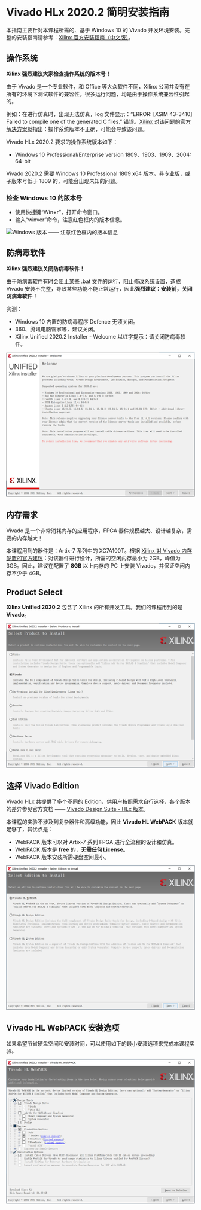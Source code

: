 # Vivado HLx 2020.2 简明安装指南

本指南主要针对本课程所需的、基于 Windows 10 的 Vivado 开发环境安装。完整的安装指南请参考：[Xilinx 官方安装指南（中文版）](https://china.xilinx.com/support/documentation/sw_manuals/xilinx2020_2/c_ug973-vivado-release-notes-install-license.pdf)。



## 操作系统

**Xilinx 强烈建议大家检查操作系统的版本号！**

由于 Vivado 是一个专业软件，和 Office 等大众软件不同，Xilinx 公司并没有在所有的环境下测试软件的兼容性。很多运行问题，均是由于操作系统兼容性引起的。

例如：在进行仿真时，出现无法仿真，log 文件显示：“ERROR: [XSIM 43-3410] Failed to compile one of the generated C files.” 错误。[Xilinx 对该问题的官方解决方案](https://forums.xilinx.com/t5/Simulation-and-Verification/ERROR-XSIM-43-3410-Failed-to-compile-one-of-the-generated-C/td-p/713272)就指出：操作系统版本不正确，可能会导致该问题。

Vivado HLx 2020.2 要求的操作系统版本如下：
- Windows 10 Professional/Enterprise version 1809、1903、1909、2004: 64-bit

Vivado 2020.2 需要 Windows 10 Professional 1809 x64 版本。非专业版，或子版本号低于 1809 的，可能会出现未知的问题。

### 检查 Windows 10 的版本号

- 使用快捷键“Win+r”，打开命令窗口。
- 输入“winver”命令，注意红色框内的版本信息。

![Windows 版本 —— 注意红色框内的版本信息](./Screenshot/windows_version.jpg)



## 防病毒软件

**Xilinx 强烈建议关闭防病毒软件！**

由于防病毒软件有时会阻止某些 .bat 文件的运行，阻止修改系统设置，造成 Vivado 安装不完整，导致某些功能不能正常运行，因此**强烈建议：安装前，关闭防病毒软件！**

实测：

- Windows 10 内置的防病毒程序 Defence 无须关闭。
- 360、腾讯电脑管家等，建议关闭。
- Xilinx Unified 2020.2 Installer - Welcome 以红字提示：请关闭防病毒软件。

![step01](Screenshot/step01.png)



## 内存需求

Vivado 是一个非常消耗内存的应用程序，FPGA 器件规模越大、设计越复杂，需要的内存越大！

本课程用到的器件是：Artix-7 系列中的 XC7A100T。根据 [Xilinx 对 Vivado 内存配置的官方建议](https://www.xilinx.com/products/design-tools/vivado/memory.html)：对该器件进行设计，所需的空闲内存最小为 2GB，峰值为 3GB。因此，建议在配置了 **8GB** 以上内存的 PC 上安装 Vivado，并保证空闲内存不少于 4GB。



## Product Select

**Xilinx Unified 2020.2** 包含了 Xilinx 的所有开发工具。我们的课程用到的是 **Vivado**。

![step02](Screenshot/step02.png)



## 选择 Vivado Edition

Vivado HLx 共提供了多个不同的 Edition，供用户按照需求自行选择，各个版本的差异参见官方文档 —— [Vivado Design Suite - HLx 版本](https://china.xilinx.com/products/design-tools/vivado.html#buy)。

本课程的实验不涉及到复杂器件和高级功能，因此 **Vivado HL WebPACK** 版本就足够了，其优点是：

- WebPACK 版本可以对 Artix-7 系列 FPGA 进行全流程的设计和仿真。
- WebPACK 版本是 **free** 的，**无需任何 License**。
- WebPACK 版本安装所需硬盘空间最小。

![step03](./Screenshot/step03.png)



## Vivado HL WebPACK 安装选项

如果希望节省硬盘空间和安装时间，可以使用如下的最小安装选项来完成本课程实验。

![WebPACK 最小安装选项](./Screenshot/step04.png)

